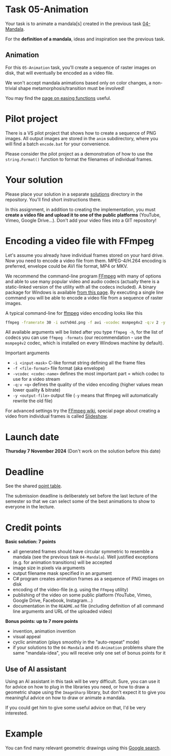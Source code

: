 # Task 05-Animation
Your task is to animate a mandala[s] created in the previous task
[04-Mandala](../04-Mandala/README.md).

For the **definition of a mandala**, ideas and inspiration see
the previous task.

## Animation
For this `05-Animation` task, you'll create a sequence of raster images
on disk, that will eventually be encoded as a video file.

We won't accept mandala animations based only on color changes, a non-trivial
shape metamorphosis/transition must be involved!

You may find the [page on easing functions](https://easings.net/) useful.

# Pilot project
There is a VS pilot project that shows how to create a sequence of PNG
images. All output images are stored in the `anim` subdirectory,
where you will find a batch `encode.bat` for your convenience.

Please consider the pilot project as a demonstration of how to use
the `string.Format()` function to format the filenames of individual frames.

# Your solution
Please place your solution in a separate [solutions](solutions/README.md)
directory in the repository. You'll find short instructions there.

In this assignment, in addition to creating the implementation, you must
**create a video file and upload it to one of the public platforms**
(YouTube, Vimeo, Google Drive...). Don't add your video files into
a GIT repository!

# Encoding a video file with FFmpeg
Let's assume you already have individual frames stored on your hard drive. Now you need
to encode a video file from them. MPEG-4/H.264 encoding is preferred,
envelope could be AVI file format, MP4 or MKV.

We recommend the command-line program
[FFmpeg](https://ffmpeg.org/)
with many of options and able to use many popular video and audio codecs
(actually there is a static-linked version of the utility with all the codecs included).
A binary package for Windows is available
[from this page](https://ffmpeg.org/download.html).
By executing a single line command you will be able to encode a video file
from a sequence of raster images.

A typical command-line for [ffmpeg](https://ffmpeg.org/) video encoding looks like this
```bash
ffmpeg -framerate 30 -i out%04d.png -f avi -vcodec msmpeg4v2 -q:v 2 -y out.avi
```
All available arguments will be listed after you type `ffmpeg -h`, for the list of codecs
you can use `ffmpeg -formats` (our recommendation - use the `msmpeg4v2` codec, which
is installed on every Windows machine by default).

Important arguments
* `-i <input-mask>` C-like format string defining all the frame files
* `-f <file-format>` file format (aka envelope)
* `-vcodec <codec-name>` defines the most important part = which codec to use for a video stream
* `-q:v <q>` defines the quality of the video encoding (higher values mean lower quality & bitrate)
* `-y <output-file>` output file (`-y` means that ffmpeg will automatically rewrite the old file)

For advanced settings try the [FFmpeg wiki](https://trac.ffmpeg.org/wiki), special page about
creating a video from individual frames is called [Slideshow](https://trac.ffmpeg.org/wiki/Slideshow).

# Launch date
**Thursday 7 November 2024**
(Don't work on the solution before this date)

# Deadline
See the shared [point table](https://docs.google.com/spreadsheets/d/11OnE4a-b27eOJ00pfbsYOk7uSdr0hzKrELs_vFG3a_Q/edit?usp=sharing).

The submission deadline is deliberately set before the last lecture of the semester so that
we can select some of the best animations to show to everyone in the lecture.

# Credit points
**Basic solution: 7 points**
* all generated frames should have circular symmetric to resemble a mandala (see the previous task `04-Mandala`).
  Well justified exceptions (e.g. for animation transitions) will be accepted
* image size in pixels via arguments
* output filename mask specified in an argument
* C# program creates animation frames as a sequence of PNG images on disk
* encoding of the video-file (e.g. using the `FFmpeg` utility)
* publishing of the video on some public platform (YouTube, Vimeo, Google Drive, Facebook, Instagram...)
* documentation in the `README.md` file (including definition of all command
  line arguments and URL of the uploaded video)

**Bonus points: up to 7 more points**
* invention, animation invention
* visual appeal
* cyclic animation (plays smoothly in the "auto-repeat" mode)
* if your solutions to the `04-Mandala` and `05-Animation` problems share the same "mandala-idea",
  you will receive only one set of bonus points for it

## Use of AI assistant
Using an AI assistant in this task will be very difficult. Sure, you can use
it for advice on how to plug in the libraries you need, or how to draw
a geometric shape using the `ImageSharp` library, but don't expect it to
give you meaningful advice on how to draw or animate a mandala.

If you could get him to give some useful advice on that, I'd be very
interested.

# Example
You can find many relevant geometric drawings using this
[Google search](https://www.google.com/search?q=mandala+image).
